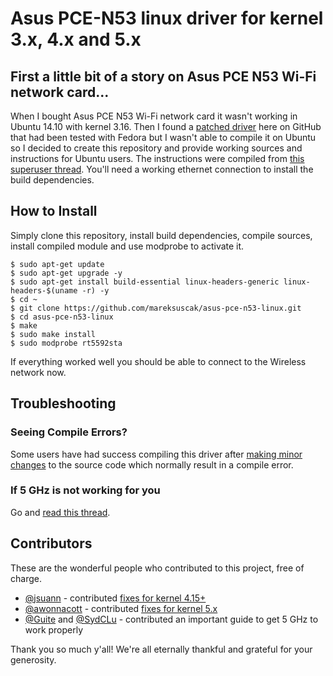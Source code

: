# Asus PCE-N53 linux driver for kernel 3.x, 4.x and 5.x

## First a little bit of a story on Asus PCE N53 Wi-Fi network card...

When I bought Asus PCE N53 Wi-Fi network card it wasn't working in Ubuntu 14.10 with kernel 3.16. Then I found a [patched driver](https://github.com/unused/patched-Asus-PCE-N53-linux-driver) here on GitHub that had been tested with Fedora but I wasn't able to compile it on Ubuntu so I decided to create this repository and provide working sources and instructions for Ubuntu users. The instructions were compiled from [this superuser thread](http://superuser.com/questions/663190/asus-pce-n53-11n-n600-pci-e-adapter-on-3-x-kernel). You'll need a working ethernet connection to install the build dependencies.

## How to Install

Simply clone this repository, install build dependencies, compile sources, install compiled module and use modprobe to activate it.

```
$ sudo apt-get update
$ sudo apt-get upgrade -y
$ sudo apt-get install build-essential linux-headers-generic linux-headers-$(uname -r) -y
$ cd ~
$ git clone https://github.com/mareksuscak/asus-pce-n53-linux.git
$ cd asus-pce-n53-linux
$ make
$ sudo make install
$ sudo modprobe rt5592sta
```

If everything worked well you should be able to connect to the Wireless network now.

## Troubleshooting

### Seeing Compile Errors?

Some users have had success compiling this driver after [making minor changes](https://github.com/mareksuscak/asus-pce-n53-linux/issues/4#issue-215234424) to the source code which normally result in a compile error.

### If 5 GHz is not working for you

Go and [read this thread](https://github.com/mareksuscak/asus-pce-n53-linux/issues/2#issuecomment-371232918).

## Contributors

These are the wonderful people who contributed to this project, free of charge.

- [@jsuann](https://github.com/jsuann) - contributed [fixes for kernel 4.15+](https://github.com/mareksuscak/asus-pce-n53-linux/pull/6)
- [@awonnacott](https://github.com/awonnacott) - contributed [fixes for kernel 5.x](https://github.com/mareksuscak/asus-pce-n53-linux/pull/7)
- [@Guite](https://github.com/Guite) and [@SydCLu](https://github.com/SydCLu) - contributed an important guide to get 5 GHz to work properly

Thank you so much y'all! We're all eternally thankful and grateful for your generosity. 
